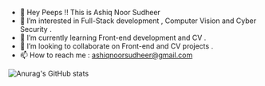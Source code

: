 - 👋 Hey Peeps !! This is Ashiq Noor Sudheer
- 👀 I’m interested in Full-Stack development , Computer Vision and Cyber Security . 
- 🌱 I’m currently learning Front-end development and CV .
- 💞️ I’m looking to collaborate on Front-end and CV projects .
- 📫 How to reach me : ashiqnoorsudheer@gmail.com

<!---
AshiqNoor-S/AshiqNoor-S is a ✨ special ✨ repository because its `README.md` (this file) appears on your GitHub profile.
You can click the Preview link to take a look at your changes.
--->
![Anurag's GitHub stats](https://github-readme-stats.vercel.app/api?username=AshiqNoor-S&hide=contribs,prs)
